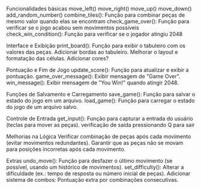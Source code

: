 Funcionalidades básicas
move_left()
move_right()
move_up()
move_down()
add_random_number()
combine_tiles(): Função para combinar peças de mesmo valor quando elas se encontram
check_game_over(): Função para verificar se o jogo acabou sem movimentos possíveis
check_win_condition(): Função para verificar se o jogador atingiu 2048


Interface e Exibição
print_board(): Função para exibir o tabuleiro com os valores das peças.
Adicionar bordas ao tabuleiro. Melhorar o layout e formatação das células. Adicionar cores?

    
Pontuação e Fim de Jogo
update_score(): Função para atualizar e exibir a pontuação.
game_over_message(): Exibir mensagem de "Game Over".
win_message(): Exibir mensagem de "You Win!" quando atingir 2048.


 Funções de Salvamento e Carregamento
save_game(): Função para salvar o estado do jogo em um arquivo.
load_game(): Função para carregar o estado do jogo de um arquivo salvo.

  Controle de Entrada
get_input(): Função para capturar a entrada do usuário (teclas para mover as peças).
verificação de saída pressionando Q para sair


  Melhorias na Lógica
Verificar combinação de peças após cada movimento (evitar movimentos redundantes).
Garantir que as peças não se movam para posições incorretas após cada movimento.


  Extras 
undo_move(): Função para desfazer o último movimento (se possível, usando um histórico de movimentos).
set_difficulty(): Alterar a dificuldade (ex.: tempo de resposta ou número inicial de peças).
Adicionar sistema de combos: Pontuação extra por combinações consecutivas.

